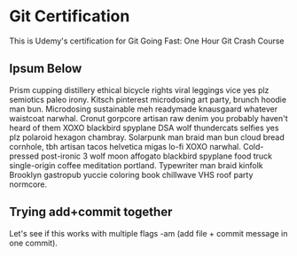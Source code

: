 # Git Certification

This is Udemy's certification for Git Going Fast: One Hour Git Crash Course

## Ipsum Below

Prism cupping distillery ethical bicycle rights viral leggings vice yes plz semiotics paleo irony. Kitsch pinterest microdosing art party, brunch hoodie man bun. Microdosing sustainable meh readymade knausgaard whatever waistcoat narwhal. Cronut gorpcore artisan raw denim you probably haven't heard of them XOXO blackbird spyplane DSA wolf thundercats selfies yes plz polaroid hexagon chambray. Solarpunk man braid man bun cloud bread cornhole, tbh artisan tacos helvetica migas lo-fi XOXO narwhal. Cold-pressed post-ironic 3 wolf moon affogato blackbird spyplane food truck single-origin coffee meditation portland. Typewriter man braid kinfolk Brooklyn gastropub yuccie coloring book chillwave VHS roof party normcore.

## Trying add+commit together

Let's see if this works with multiple flags -am (add file + commit message in one commit).